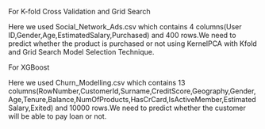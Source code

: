 <p>

For K-fold Cross Validation and Grid Search

Here we used Social_Network_Ads.csv which contains 4 columns(User ID,Gender,Age,EstimatedSalary,Purchased) and 400 rows.We need to predict whether the product is purchased or not using KernelPCA with Kfold and Grid Search Model Selection Technique.

For XGBoost

Here we used Churn_Modelling.csv which contains 13 columns(RowNumber,CustomerId,Surname,CreditScore,Geography,Gender,Age,Tenure,Balance,NumOfProducts,HasCrCard,IsActiveMember,EstimatedSalary,Exited) and 10000 rows.We need to predict whether the customer will be able to pay loan or not.

</p>
